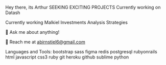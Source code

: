 
Hey there, its Arthur
SEEKING EXCITING PROJECTS
Currently working on Datash

Currently working Malkiel Investments Analysis Strategies


🔹 Ask me about anything!

🔹 Reach me at abirnstiel6@gmail.com

Languages and Tools:
bootstrap sass figma redis postgresql rubyonrails html javascript css3 ruby git heroku github sublime python
